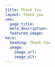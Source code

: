 ```yaml
---
title: Thank You
layout: thank-you
seo:
  page_title:
  meta_description:
  featured_image:
hero:
  heading: Thank You
  image:
    image_url:
    image_alt:
---
```

